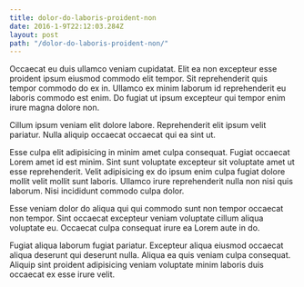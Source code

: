```yaml
---
title: dolor-do-laboris-proident-non
date: 2016-1-9T22:12:03.284Z
layout: post
path: "/dolor-do-laboris-proident-non/"
---
```


Occaecat eu duis ullamco veniam cupidatat. Elit ea non excepteur esse proident ipsum eiusmod commodo elit tempor. Sit reprehenderit quis tempor commodo do ex in. Ullamco ex minim laborum id reprehenderit eu laboris commodo est enim. Do fugiat ut ipsum excepteur qui tempor enim irure magna dolore non.

Cillum ipsum veniam elit dolore labore. Reprehenderit elit ipsum velit pariatur. Nulla aliquip occaecat occaecat qui ea sint ut.

Esse culpa elit adipisicing in minim amet culpa consequat. Fugiat occaecat Lorem amet id est minim. Sint sunt voluptate excepteur sit voluptate amet ut esse reprehenderit. Velit adipisicing ex do ipsum enim culpa fugiat dolore mollit velit mollit sunt laboris. Ullamco irure reprehenderit nulla non nisi quis laborum. Nisi incididunt commodo culpa dolor.

Esse veniam dolor do aliqua qui qui commodo sunt non tempor occaecat non tempor. Sint occaecat excepteur veniam voluptate cillum aliqua voluptate eu. Occaecat culpa consequat irure ea Lorem aute in do.

Fugiat aliqua laborum fugiat pariatur. Excepteur aliqua eiusmod occaecat aliqua deserunt qui deserunt nulla. Aliqua ea quis veniam culpa consequat. Aliquip sint proident adipisicing veniam voluptate minim laboris duis occaecat ex esse irure velit.